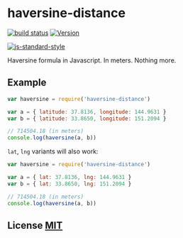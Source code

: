 # haversine-distance

[![build status](https://secure.travis-ci.org/dcousens/haversine-distance.png)](http://travis-ci.org/dcousens/haversine-distance)
[![Version](http://img.shields.io/npm/v/haversine-distance.svg)](https://www.npmjs.org/package/haversine-distance)

[![js-standard-style](https://cdn.rawgit.com/feross/standard/master/badge.svg)](https://github.com/feross/standard)

Haversine formula in Javascript.  In meters.  Nothing more.


## Example

``` javascript
var haversine = require('haversine-distance')

var a = { latitude: 37.8136, longitude: 144.9631 }
var b = { latitude: 33.8650, longitude: 151.2094 }

// 714504.18 (in meters)
console.log(haversine(a, b))
```

`lat`, `lng` variants will also work:

``` javascript
var haversine = require('haversine-distance')

var a = { lat: 37.8136, lng: 144.9631 }
var b = { lat: 33.8650, lng: 151.2094 }

// 714504.18 (in meters)
console.log(haversine(a, b))
```


## License [MIT](LICENSE)


